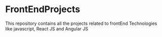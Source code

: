 # FrontEndProjects
This repository contains all the projects related to frontEnd Technologies like javascript, React JS and Angular JS
